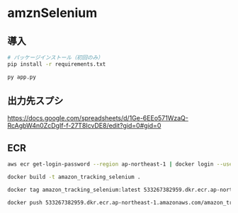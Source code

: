 # amznSelenium

## 導入
```sh
# パッケージインストール（初回のみ）
pip install -r requirements.txt

py app.py
```

## 出力先スプシ
https://docs.google.com/spreadsheets/d/1Ge-6EEo571WzaQ-RcAgbW4n0ZcDgIf-f-27T8IcvDE8/edit?gid=0#gid=0


## ECR

```sh
aws ecr get-login-password --region ap-northeast-1 | docker login --username AWS --password-stdin 533267382959.dkr.ecr.ap-northeast-1.amazonaws.com

docker build -t amazon_tracking_selenium .

docker tag amazon_tracking_selenium:latest 533267382959.dkr.ecr.ap-northeast-1.amazonaws.com/amazon_tracking_selenium:latest

docker push 533267382959.dkr.ecr.ap-northeast-1.amazonaws.com/amazon_tracking_selenium:latest
```